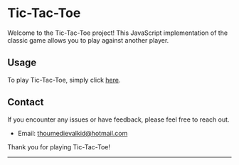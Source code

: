 # Tic-Tac-Toe

Welcome to the Tic-Tac-Toe project! This JavaScript implementation of the classic game allows you to play against another player.

## Usage

To play Tic-Tac-Toe, simply click [here](https://higahamodi.github.io/Portfolio-project/jsprojects/Xo/index.html).

## Contact

If you encounter any issues or have feedback, please feel free to reach out.

- Email: thoumedievalkid@hotmail.com

Thank you for playing Tic-Tac-Toe!

--- 
